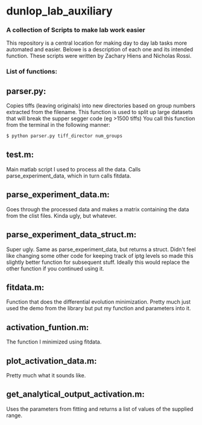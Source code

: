 # dunlop_lab_auxiliary
### A collection of Scripts to make lab work easier
This repository is a central location for making day to day lab tasks more automated and easier. Belowe is a description of each one and its intended function. These scripts were written by Zachary Hiens and Nicholas Rossi.


### List of functions:

## parser.py: 
Copies tiffs (leaving originals) into new directories based on group numbers extracted from the filename. This function is used to split up large datasets that will break the supper segger code (eg >1500 tiffs)
You call this function from the terminal in the following manner: 
```bash
$ python parser.py tiff_director num_groups
```

## test.m:
Main matlab script I used to process all the data. Calls parse_experiment_data, which in turn calls fitdata.

## parse_experiment_data.m:
Goes through the processed data and makes a matrix containing the data from the clist files. Kinda ugly, but whatever.

## parse_experiment_data_struct.m:
Super ugly. Same as parse_experiment_data, but returns a struct. Didn't feel like changing some other code for keeping track of iptg levels so made this slightly better function for subsequent stuff. Ideally this would replace the other function if you continued using it.

## fitdata.m: 
Function that does the differential evolution minimization. Pretty much just used the demo from the library but put my function and parameters into it.

## activation_funtion.m:
The function I minimized using fitdata.

## plot_activation_data.m: 
Pretty much what it sounds like.

## get_analytical_output_activation.m:
Uses the parameters from fitting and returns a list of values of the supplied range.
